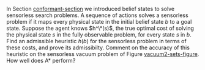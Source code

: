 In Section <a class="sectionRef" title="" href="#">conformant-section</a> we introduced belief
states to solve sensorless search problems. A sequence of actions solves
a sensorless problem if it maps every physical state in the initial
belief state $b$ to a goal state. Suppose the agent knows $h^\*(s)$, the
true optimal cost of solving the physical state $s$ in the fully
observable problem, for every state $s$ in $b$. Find an admissible
heuristic $h(b)$ for the sensorless problem in terms of these costs, and
prove its admissibilty. Comment on the accuracy of this heuristic on the
sensorless vacuum problem of
Figure <a class="insideBookFigRef" target="_blank" href="https://aimacode.github.io/figures/vacuum2-sets-figure.png">vacuum2-sets-figure</a>. How well does A* perform?
